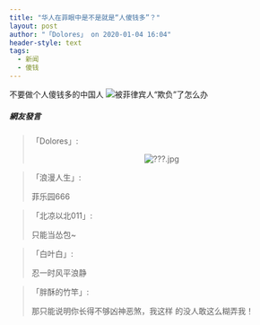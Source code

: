 ```yaml
---
title: "华人在菲眼中是不是就是“人傻钱多”？"
layout: post
author: "「Dolores」 on 2020-01-04 16:04"
header-style: text
tags:
  - 新闻
  - 傻钱
---
```


不要做个人傻钱多的中国人
<img src="http://images.feileyuan.com/images/ueditor/202001041604000024.png" title="被菲律宾人“欺负”了怎么办" alt="被菲律宾人“欺负”了怎么办" style="text-align: center; white-space: normal;">

##### 網友發言 
> 「Dolores」:
> <p style="text-align: center;"><img src="http://images.feileyuan.com/images/ueditor/202001041604000048.jpg" title="???.jpg" alt="???.jpg"></p>

> 「浪漫人生」:
> <p>菲乐园666</p>

> 「北凉以北011」:
> <p>只能当怂包~</p>

> 「白叶白」:
> <p>忍一时风平浪静</p>

> 「胖酥的竹竿」:
> <p>那只能说明你长得不够凶神恶煞，我这样 的没人敢这么糊弄我！</p>


